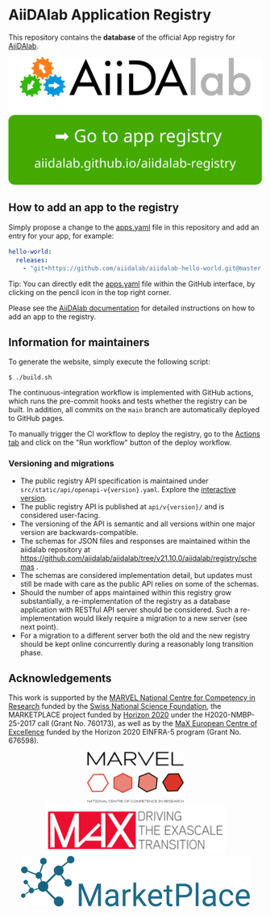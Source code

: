# AiiDAlab Application Registry

This repository contains the **database** of the official App registry for [AiiDAlab](https://www.materialscloud.org/aiidalab).

<p align="center">
 <a href="http://aiidalab.github.io/aiidalab-registry" rel="Go to AiiDAlab app registry">
  <img src="https://github.com/aiidalab/aiidalab/raw/v21.10.0/aiidalab/registry/static/static/gotobutton.svg">
 </a>
</p>

## How to add an app to the registry

Simply propose a change to the [apps.yaml](https://github.com/aiidalab/aiidalab-registry/blob/master/apps.yaml) file in this repository and add an entry for your app, for example:

```yaml
hello-world:
  releases:
    - "git+https://github.com/aiidalab/aiidalab-hello-world.git@master:"
```
Tip: You can directly edit the [apps.yaml](https://github.com/aiidalab/aiidalab-registry/blob/master/apps.yaml) file within the GitHub interface, by clicking on the pencil icon in the top right corner.

Please see the [AiiDAlab documentation](https://aiidalab.readthedocs.io/en/latest/app_development/publish.html) for detailed instructions on how to add an app to the registry.

## Information for maintainers

To generate the website, simply execute the following script:

```console
$ ./build.sh
```

The continuous-integration workflow is implemented with GitHub actions, which runs the pre-commit hooks and tests whether the registry can be built.
In addition, all commits on the `main` branch are automatically deployed to GitHub pages.

To manually trigger the CI workflow to deploy the registry, go to the [Actions tab](https://github.com/aiidalab/aiidalab-registry/actions) and click on the "Run workflow" button of the deploy workflow.

### Versioning and migrations

* The public registry API specification is maintained under `src/static/api/openapi-v{version}.yaml`.
  Explore the [interactive version](https://petstore.swagger.io/?url=https://aiidalab.github.io/aiidalab-registry/api/openapi-v1.yaml).
* The public registry API is published at `api/v{version}/` and is considered user-facing.
* The versioning of the API is semantic and all versions within one major version are backwards-compatible.
* The schemas for JSON files and responses are maintained within the aiidalab repository at https://github.com/aiidalab/aiidalab/tree/v21.10.0/aiidalab/registry/schemas .
* The schemas are considered implementation detail, but updates must still be made with care as the public API relies on some of the schemas.
* Should the number of apps maintained within this registry grow substantially, a re-implementation of the registry as a database application with RESTful API server should be considered. Such a re-implementation would likely require a migration to a new server (see next point).
* For a migration to a different server both the old and the new registry should be kept online concurrently during a reasonably long transition phase.

## Acknowledgements

This work is supported by the [MARVEL National Centre for Competency in Research](<http://nccr-marvel.ch>) funded by the [Swiss National Science Foundation](<http://www.snf.ch/en>),
the MARKETPLACE project funded by [Horizon 2020](https://ec.europa.eu/programmes/horizon2020/) under the H2020-NMBP-25-2017 call (Grant No. 760173),
as well as by
the [MaX European Centre of Excellence](<http://www.max-centre.eu/>) funded by the Horizon 2020 EINFRA-5 program (Grant No. 676598).

<div style="text-align:center">
 <img src="src/static/static/img/MARVEL.png" alt="MARVEL" height="100px">
 <img src="src/static/static/img/MaX.png" alt="MaX" height="100px">
 <img src="src/static/static/img/MarketPlace.png" alt="MarketPlace" height="100px">
</div>
